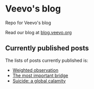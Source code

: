 # Veevo's blog
Repo for Veevo's blog

Read our blog at [blog.veevo.org](https://blog.veevo.org)


## Currently published posts
The lists of posts currently published is:
* [Weighted observation](https://blog.veevo.org/2020/09/weighted-observation.html)
* [The most important bridge](https://blog.veevo.org/2020/09/the-most-important-bridge.html)
* [Suicide: a global calamity](https://blog.veevo.org/2020/09/suicide-global-calamity.html)